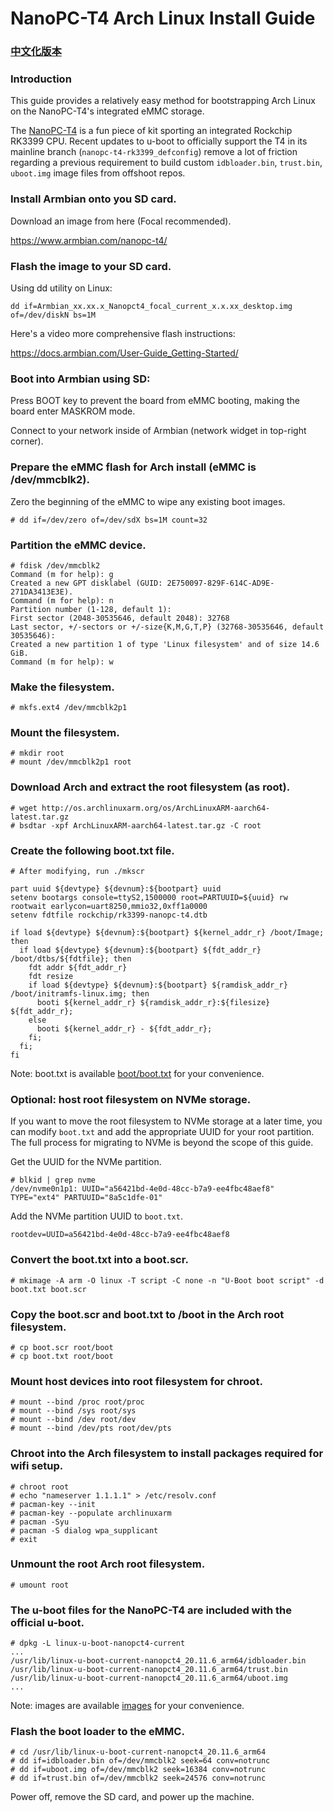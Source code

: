 # NanoPC-T4 Arch Linux Install Guide

### [中文化版本](https://github.com/ghhccghk/arch-nanopct4/blob/main/README_zh.md)
### Introduction

This guide provides a relatively easy method for bootstrapping Arch Linux
on the NanoPC-T4's integrated eMMC storage.

The [NanoPC-T4](https://wiki.friendlyarm.com/wiki/index.php/NanoPC-T4)
is a fun piece of kit sporting an integrated Rockchip RK3399 CPU.
Recent updates to u-boot to officially support the T4 in its mainline branch
(`nanopc-t4-rk3399_defconfig`) remove a lot of friction regarding a previous
requirement to build custom `idbloader.bin`, `trust.bin`, `uboot.img` image files
from offshoot repos.


### Install Armbian onto you SD card.

Download an image from here (Focal recommended).

https://www.armbian.com/nanopc-t4/

### Flash the image to your SD card.

Using dd utility on Linux:

    dd if=Armbian_xx.xx.x_Nanopct4_focal_current_x.x.xx_desktop.img of=/dev/diskN bs=1M

Here's a video more comprehensive flash instructions:

https://docs.armbian.com/User-Guide_Getting-Started/

### Boot into Armbian using SD:

Press BOOT key to prevent the board from eMMC booting, making the board enter MASKROM mode.

Connect to your network inside of Armbian (network widget in top-right corner).

### Prepare the eMMC flash for Arch install (eMMC is /dev/mmcblk2).

Zero the beginning of the eMMC to wipe any existing boot images.

    # dd if=/dev/zero of=/dev/sdX bs=1M count=32

### Partition the eMMC device.

```
# fdisk /dev/mmcblk2
Command (m for help): g
Created a new GPT disklabel (GUID: 2E750097-829F-614C-AD9E-271DA3413E3E).
Command (m for help): n
Partition number (1-128, default 1):
First sector (2048-30535646, default 2048): 32768
Last sector, +/-sectors or +/-size{K,M,G,T,P} (32768-30535646, default 30535646):
Created a new partition 1 of type 'Linux filesystem' and of size 14.6 GiB.
Command (m for help): w
```

### Make the filesystem.

    # mkfs.ext4 /dev/mmcblk2p1

### Mount the filesystem.

```
# mkdir root
# mount /dev/mmcblk2p1 root
```

### Download Arch and extract the root filesystem (as root).

```
# wget http://os.archlinuxarm.org/os/ArchLinuxARM-aarch64-latest.tar.gz
# bsdtar -xpf ArchLinuxARM-aarch64-latest.tar.gz -C root
```

### Create the following boot.txt file.

```
# After modifying, run ./mkscr

part uuid ${devtype} ${devnum}:${bootpart} uuid
setenv bootargs console=ttyS2,1500000 root=PARTUUID=${uuid} rw rootwait earlycon=uart8250,mmio32,0xff1a0000
setenv fdtfile rockchip/rk3399-nanopc-t4.dtb

if load ${devtype} ${devnum}:${bootpart} ${kernel_addr_r} /boot/Image; then
  if load ${devtype} ${devnum}:${bootpart} ${fdt_addr_r} /boot/dtbs/${fdtfile}; then
    fdt addr ${fdt_addr_r}
    fdt resize
    if load ${devtype} ${devnum}:${bootpart} ${ramdisk_addr_r} /boot/initramfs-linux.img; then
      booti ${kernel_addr_r} ${ramdisk_addr_r}:${filesize} ${fdt_addr_r};
    else
      booti ${kernel_addr_r} - ${fdt_addr_r};
    fi;
  fi;
fi
```

Note: boot.txt is available [boot/boot.txt](here) for your convenience.

### Optional: host root filesystem on NVMe storage.

If you want to move the root filesystem to NVMe storage at a later time, you can modify `boot.txt`
and add the appropriate UUID for your root partition. The full process for migrating to NVMe is
beyond the scope of this guide.

Get the UUID for the NVMe partition.

```
# blkid | grep nvme
/dev/nvme0n1p1: UUID="a56421bd-4e0d-48cc-b7a9-ee4fbc48aef8" TYPE="ext4" PARTUUID="8a5c1dfe-01"
```

Add the NVMe partition UUID to `boot.txt`.

    rootdev=UUID=a56421bd-4e0d-48cc-b7a9-ee4fbc48aef8

### Convert the boot.txt into a boot.scr.

    # mkimage -A arm -O linux -T script -C none -n "U-Boot boot script" -d boot.txt boot.scr

### Copy the boot.scr and boot.txt to /boot in the Arch root filesystem.

    # cp boot.scr root/boot
    # cp boot.txt root/boot

### Mount host devices into root filesystem for chroot.

```
# mount --bind /proc root/proc
# mount --bind /sys root/sys
# mount --bind /dev root/dev
# mount --bind /dev/pts root/dev/pts
```

### Chroot into the Arch filesystem to install packages required for wifi setup.

```
# chroot root
# echo "nameserver 1.1.1.1" > /etc/resolv.conf
# pacman-key --init
# pacman-key --populate archlinuxarm
# pacman -Syu
# pacman -S dialog wpa_supplicant
# exit
```

### Unmount the root Arch root filesystem.

    # umount root

### The u-boot files for the NanoPC-T4 are included with the official u-boot.

```
# dpkg -L linux-u-boot-nanopct4-current
...
/usr/lib/linux-u-boot-current-nanopct4_20.11.6_arm64/idbloader.bin
/usr/lib/linux-u-boot-current-nanopct4_20.11.6_arm64/trust.bin
/usr/lib/linux-u-boot-current-nanopct4_20.11.6_arm64/uboot.img
...
```

Note: images are available [images](here) for your convenience.

### Flash the boot loader to the eMMC.
```
# cd /usr/lib/linux-u-boot-current-nanopct4_20.11.6_arm64
# dd if=idbloader.bin of=/dev/mmcblk2 seek=64 conv=notrunc
# dd if=uboot.img of=/dev/mmcblk2 seek=16384 conv=notrunc
# dd if=trust.bin of=/dev/mmcblk2 seek=24576 conv=notrunc
```

Power off, remove the SD card, and power up the machine.
